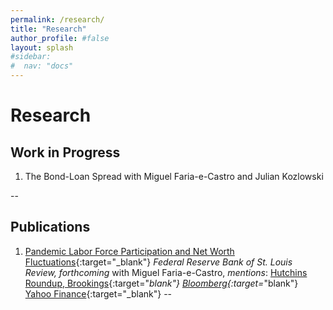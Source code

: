 ```yaml
---
permalink: /research/
title: "Research"
author_profile: #false
layout: splash
#sidebar:
#  nav: "docs"
---
```


# Research


## Work in Progress <a name="wip"></a> 
1. The Bond-Loan Spread
with Miguel Faria-e-Castro and Julian Kozlowski 

--

## Publications <a name="publications"></a>
1. [Pandemic Labor Force Participation and Net Worth Fluctuations](https://doi.org/10.20955/wp.2023.010){:target="_blank"}
*Federal Reserve Bank of St. Louis Review, forthcoming*
with Miguel Faria-e-Castro, *mentions*: [Hutchins Roundup, Brookings](https://www.brookings.edu/articles/hutchins-roundup-net-worth-and-retirement-inflation-dynamics-and-more/){:target="_blank"} [Bloomberg](https://www.bloomberg.com/news/articles/2023-06-21/pandemic-retirees-head-back-to-work-in-us-as-asset-boom-fades){:target=_"blank"}   [Yahoo Finance](https://finance.yahoo.com/news/pandemic-retirees-us-head-back-184232104.html?guccounter=1&guce_referrer=aHR0cHM6Ly9mYXJpYWVjYXN0cm8ubmV0Lw&guce_referrer_sig=AQAAAAV5FWnKGpiQAINIo9j-Z3wwYU7Y0F2sq62Z_uHHEOb2BZOZVY8GoLkO0Tc7BK2BevMAB895ALQRpg9UOwUEJ3pEtEwWmp32581Kxb3SlmPXaxEl5XGPThYtbSJvwyCmiGtcprTjEoilNVjjfJ1HK8f6GGskhiRv8ArAnzmGmMVD){:target="_blank"} 
--
